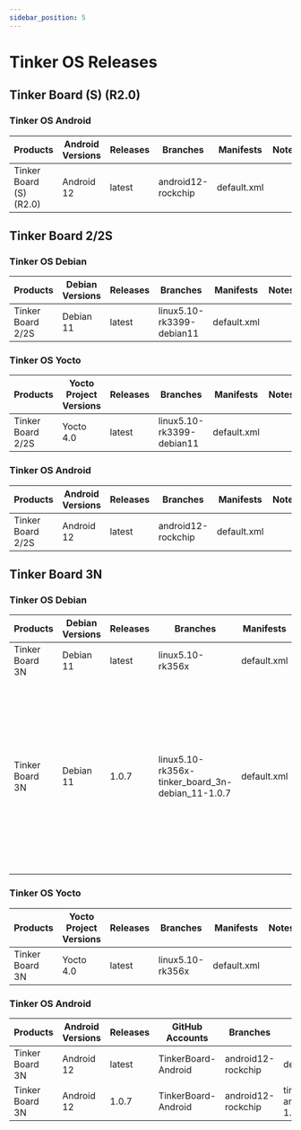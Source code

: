 ```yaml
---
sidebar_position: 5
---
```


# Tinker OS Releases
## Tinker Board (S) (R2.0)
### Tinker OS Android
|Products|Android Versions|Releases|Branches|Manifests|Notes|
|-|-|-|-|-|-|
|Tinker Board (S) (R2.0)|Android 12|latest|android12-rockchip|default.xml|

## Tinker Board 2/2S
### Tinker OS Debian
|Products|Debian Versions|Releases|Branches|Manifests|Notes|
|-|-|-|-|-|-|
|Tinker Board 2/2S|Debian 11|latest|linux5.10-rk3399-debian11|default.xml|

### Tinker OS Yocto
|Products|Yocto Project Versions|Releases|Branches|Manifests|Notes|
|-|-|-|-|-|-|
|Tinker Board 2/2S|Yocto 4.0|latest|linux5.10-rk3399-debian11|default.xml|

### Tinker OS Android
|Products|Android Versions|Releases|Branches|Manifests|Notes|
|-|-|-|-|-|-|
|Tinker Board 2/2S|Android 12|latest|android12-rockchip|default.xml|

## Tinker Board 3N
### Tinker OS Debian
|Products|Debian Versions|Releases|Branches|Manifests|Notes|
|-|-|-|-|-|-|
|Tinker Board 3N|Debian 11|latest|linux5.10-rk356x|default.xml|
|Tinker Board 3N|Debian 11|1.0.7|linux5.10-rk356x-tinker_board_3n-debian_11-1.0.7|default.xml|Since there are some fixes needed for building, please use the default manifest for this branch to download the code for this release.|

### Tinker OS Yocto
|Products|Yocto Project Versions|Releases|Branches|Manifests|Notes|
|-|-|-|-|-|-|
|Tinker Board 3N|Yocto 4.0|latest|linux5.10-rk356x|default.xml|

### Tinker OS Android
|Products|Android Versions|Releases|GitHub Accounts|Branches|Manifests|Notes|
|-|-|-|-|-|-|-|
|Tinker Board 3N|Android 12|latest|TinkerBoard-Android|android12-rockchip|default.xml||
|Tinker Board 3N|Android 12|1.0.7|TinkerBoard-Android|android12-rockchip|tinker_board_3N-android12-1.0.7.xml||
